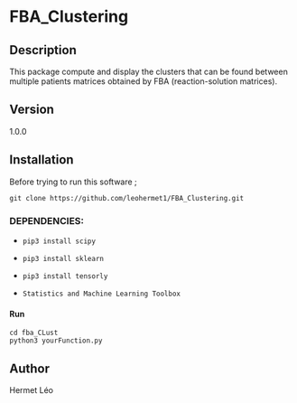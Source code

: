 # FBA_Clustering

## Description
This package compute and display the clusters that can be found between multiple patients matrices obtained by FBA (reaction-solution matrices).

## Version
1.0.0

## Installation
Before trying to run this software ;
```
git clone https://github.com/leohermet1/FBA_Clustering.git
```

### DEPENDENCIES:
+ `pip3 install scipy`
+ `pip3 install sklearn`
+ `pip3 install tensorly`

+ `Statistics and Machine Learning Toolbox`

#### Run
```
cd fba_CLust
python3 yourFunction.py
```

## Author
Hermet Léo
